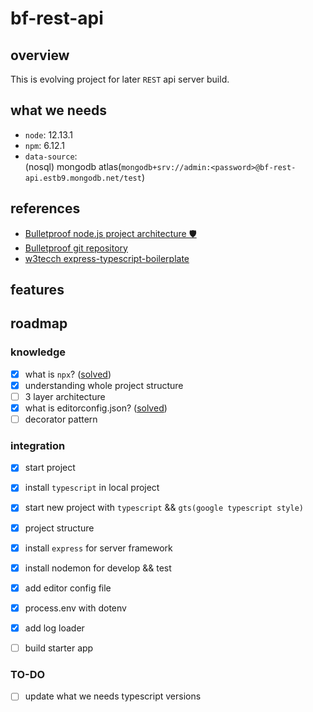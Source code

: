 # bf-rest-api

## overview
This is evolving project for later `REST` api server build.

## what we needs
* `node`: 12.13.1
* `npm`: 6.12.1
* `data-source`:    
  (nosql) mongodb atlas(`mongodb+srv://admin:<password>@bf-rest-api.estb9.mongodb.net/test`)

## references
* [Bulletproof node.js project architecture 🛡️](https://softwareontheroad.com/ideal-nodejs-project-structure/?utm_source=github&utm_medium=readme)
* [Bulletproof git repository](https://github.com/santiq/bulletproof-nodejs)
* [w3tecch express-typescript-boilerplate](https://github.com/w3tecch/express-typescript-boilerplate)

## features

## roadmap
### knowledge
- [X] what is `npx`? ([solved](https://javascript.plainenglish.io/yes-its-npx-not-npm-the-difference-explained-58cbb202ec33))
- [X] understanding whole project structure
- [ ] 3 layer architecture
- [X] what is editorconfig.json? ([solved](https://editorconfig.org/))
- [ ] decorator pattern 

### integration
- [X] start project
- [X] install `typescript` in local project 
- [X] start new project with `typescript` && `gts(google typescript style)`
- [X] project structure
- [X] install `express` for server framework
- [X] install nodemon for develop && test
- [X] add editor config file
- [X] process.env with dotenv
- [X] add log loader
- [ ] build starter app 


### TO-DO
- [ ] update what we needs typescript versions


